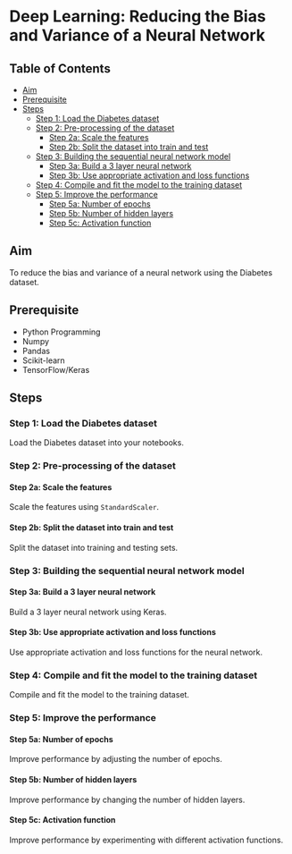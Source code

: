 # Deep Learning: Reducing the Bias and Variance of a Neural Network

## Table of Contents
- [Aim](#aim)
- [Prerequisite](#prerequisite)
- [Steps](#steps)
  - [Step 1: Load the Diabetes dataset](#step-1-load-the-diabetes-dataset)
  - [Step 2: Pre-processing of the dataset](#step-2-pre-processing-of-the-dataset)
    - [Step 2a: Scale the features](#step-2a-scale-the-features)
    - [Step 2b: Split the dataset into train and test](#step-2b-split-the-dataset-into-train-and-test)
  - [Step 3: Building the sequential neural network model](#step-3-building-the-sequential-neural-network-model)
    - [Step 3a: Build a 3 layer neural network](#step-3a-build-a-3-layer-neural-network)
    - [Step 3b: Use appropriate activation and loss functions](#step-3b-use-appropriate-activation-and-loss-functions)
  - [Step 4: Compile and fit the model to the training dataset](#step-4-compile-and-fit-the-model-to-the-training-dataset)
  - [Step 5: Improve the performance](#step-5-improve-the-performance)
    - [Step 5a: Number of epochs](#step-5a-number-of-epochs)
    - [Step 5b: Number of hidden layers](#step-5b-number-of-hidden-layers)
    - [Step 5c: Activation function](#step-5c-activation-function)

## Aim
To reduce the bias and variance of a neural network using the Diabetes dataset.

## Prerequisite
- Python Programming
- Numpy
- Pandas
- Scikit-learn
- TensorFlow/Keras

## Steps

### Step 1: Load the Diabetes dataset
Load the Diabetes dataset into your notebooks.

### Step 2: Pre-processing of the dataset

#### Step 2a: Scale the features
Scale the features using `StandardScaler`.

#### Step 2b: Split the dataset into train and test
Split the dataset into training and testing sets.

### Step 3: Building the sequential neural network model

#### Step 3a: Build a 3 layer neural network
Build a 3 layer neural network using Keras.

#### Step 3b: Use appropriate activation and loss functions
Use appropriate activation and loss functions for the neural network.

### Step 4: Compile and fit the model to the training dataset
Compile and fit the model to the training dataset.

### Step 5: Improve the performance

#### Step 5a: Number of epochs
Improve performance by adjusting the number of epochs.

#### Step 5b: Number of hidden layers
Improve performance by changing the number of hidden layers.

#### Step 5c: Activation function
Improve performance by experimenting with different activation functions.
